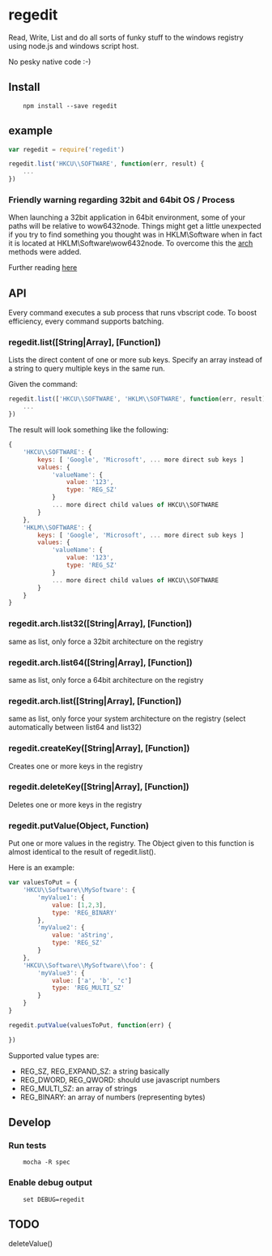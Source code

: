 # regedit
Read, Write, List and do all sorts of funky stuff to the windows registry using node.js and windows script host.

No pesky native code :-)

## Install
```
    npm install --save regedit
```

## example
```javascript
var regedit = require('regedit')

regedit.list('HKCU\\SOFTWARE', function(err, result) {
    ...
})
```

### Friendly warning regarding 32bit and 64bit OS / Process
When launching a 32bit application in 64bit environment, some of your paths will be relative to wow6432node. Things might get a little unexpected if you try to find something you thought was in HKLM\Software when in fact it is located at HKLM\Software\wow6432node. To overcome this the [arch](#regeditarchlist32stringarray-function) methods were added.

Further reading [here](https://msdn.microsoft.com/en-us/library/windows/desktop/ms724072%28v=vs.85%29.aspx)

## API
Every command executes a sub process that runs vbscript code. To boost efficiency, every command supports batching.

### regedit.list([String|Array], [Function])
Lists the direct content of one or more sub keys. Specify an array instead of a string to query multiple keys in the same run.

Given the command:
```javascript
regedit.list(['HKCU\\SOFTWARE', 'HKLM\\SOFTWARE', function(err, result) {
    ...
})
```

The result will look something like the following:
```javascript
{
    'HKCU\\SOFTWARE': {
        keys: [ 'Google', 'Microsoft', ... more direct sub keys ]
        values: {
            'valueName': {
                value: '123',
                type: 'REG_SZ'
            }
            ... more direct child values of HKCU\\SOFTWARE
        }
    },
    'HKLM\\SOFTWARE': {
        keys: [ 'Google', 'Microsoft', ... more direct sub keys ]
        values: {
            'valueName': {
                value: '123',
                type: 'REG_SZ'
            }
            ... more direct child values of HKCU\\SOFTWARE
        }
    }
}
```

### regedit.arch.list32([String|Array], [Function])
same as list, only force a 32bit architecture on the registry

### regedit.arch.list64([String|Array], [Function])
same as list, only force a 64bit architecture on the registry

### regedit.arch.list([String|Array], [Function])
same as list, only force your system architecture on the registry (select automatically between list64 and list32)

### regedit.createKey([String|Array], [Function])
Creates one or more keys in the registry

### regedit.deleteKey([String|Array], [Function])
Deletes one or more keys in the registry

### regedit.putValue(Object, Function)
Put one or more values in the registry. The Object given to this function is almost identical to the result of regedit.list(). 

Here is an example:
```javascript
var valuesToPut = {
    'HKCU\\Software\\MySoftware': {
        'myValue1': {
            value: [1,2,3],
            type: 'REG_BINARY'
        },
        'myValue2': {
            value: 'aString',
            type: 'REG_SZ'
        }
    },
    'HKCU\\Software\\MySoftware\\foo': {
        'myValue3': {
            value: ['a', 'b', 'c']
            type: 'REG_MULTI_SZ'
        }
    }
}

regedit.putValue(valuesToPut, function(err) {

})
```
Supported value types are: 
- REG_SZ, REG_EXPAND_SZ: a string basically
- REG_DWORD, REG_QWORD: should use javascript numbers
- REG_MULTI_SZ: an array of strings
- REG_BINARY: an array of numbers (representing bytes)

## Develop

### Run tests
```
    mocha -R spec
```

### Enable debug output
```
    set DEBUG=regedit
```

## TODO
deleteValue()
